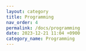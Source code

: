 ```yaml
---
layout: category
title: Programming
nav_order: 4
permalink: /docs/programming
date: 2023-12-21 11:04 +0900
category_name: Programming
---
```


